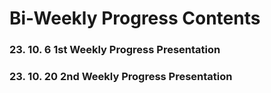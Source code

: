 # Bi-Weekly Progress Contents

### 23. 10. 6 1st Weekly Progress Presentation

### 23. 10. 20 2nd Weekly Progress Presentation
